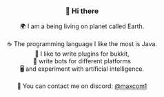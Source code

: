 <h3 align="center"><b>👋 Hi there</b><br></h3>
  <p align="center">
🌍 I am a being living on planet called Earth.<br>
<br>
☕ The programming language I like the most is Java.  <br>
🔌 I like to write plugins for bukkit,  <br>
🤖 write bots for different platforms  <br>
🖥️ and experiment with artificial intelligence.<br>
<br>
  📨 You can contact me on discord: <a href="https://discord.com/users/440129212414951425">@maxcom1</a>
  </p>
  
<!--
<h3 align="center"><b>Stats (only public repositories)</b></h3>

<p align="center">
  <a href="https://github.com/anuraghazra/github-readme-stats">
    <img alt="maxcom1's Top Langs" src="https://github-readme-stats.vercel.app/api/top-langs/?username=maxcom1&layout=compact&show_icons=true&theme=radical" />
  </a>
</p>


<p align="center">
  <a href="https://github.com/anuraghazra/github-readme-stats">
    <img alt="maxcom1's Top Langs" src="https://github-readme-stats.vercel.app/api?username=maxcom1&show_icons=true&theme=radical" />
  </a>
</p>

**maxcom1/maxcom1** is a ✨ _special_ ✨ repository because its `README.md` (this file) appears on your GitHub profile.

Here are some ideas to get you started:

- 🔭 I’m currently working on ...
- 🌱 I’m currently learning ...
- 👯 I’m looking to collaborate on ...
- 🤔 I’m looking for help with ...
- 💬 Ask me about ...
- 📫 How to reach me: ...
- 😄 Pronouns: ...
- ⚡ Fun fact: ...
-->

